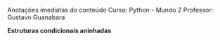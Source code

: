 Anotações imediátas do conteúdo 
Curso: Python - Mundo 2
Professor: Gustavo Guanabara

**Estruturas condicionais aninhadas**
